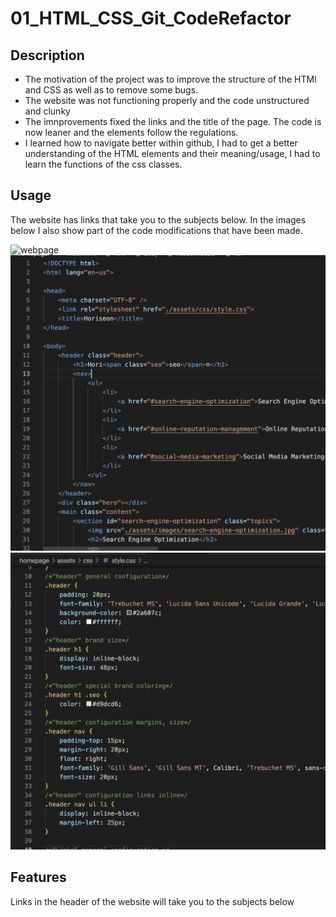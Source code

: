 # 01_HTML_CSS_Git_CodeRefactor

## Description

- The motivation of the project was to improve the structure of the HTMl and CSS as well as to remove some bugs. 
- The website was not functioning properly and the code unstructured and clunky
- The imnprovements fixed the links and the title of the page. The code is now leaner and the elements follow the regulations.
- I learned how to navigate better within github, I had to get a better understanding of the HTML elements and their meaning/usage, I had to learn the functions of the css classes.

## Usage

The website has links that take you to the subjects below. In the images below I also show part of the code modifications that have been made.

![webpage](homepage/assets/images/screenshot_1.png)
![HTML](homepage/assets/images/screenshot_2.png)
![CSS](homepage/assets/images/screenshot_3.png)

## Features

Links in the header of the website will take you to the subjects below


